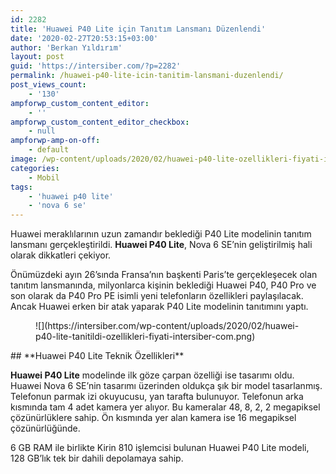 ```yaml
---
id: 2282
title: 'Huawei P40 Lite için Tanıtım Lansmanı Düzenlendi'
date: '2020-02-27T20:53:15+03:00'
author: 'Berkan Yıldırım'
layout: post
guid: 'https://intersiber.com/?p=2282'
permalink: /huawei-p40-lite-icin-tanitim-lansmani-duzenlendi/
post_views_count:
    - '130'
ampforwp_custom_content_editor:
    - ''
ampforwp_custom_content_editor_checkbox:
    - null
ampforwp-amp-on-off:
    - default
image: /wp-content/uploads/2020/02/huawei-p40-lite-ozellikleri-fiyati-intersiber-com.png
categories:
    - Mobil
tags:
    - 'huawei p40 lite'
    - 'nova 6 se'
---
```


Huawei meraklılarının uzun zamandır beklediği P40 Lite modelinin tanıtım lansmanı gerçekleştirildi. **Huawei P40 Lite**, Nova 6 SE’nin geliştirilmiş hali olarak dikkatleri çekiyor.

Önümüzdeki ayın 26’sında Fransa’nın başkenti Paris’te gerçekleşecek olan tanıtım lansmanında, milyonlarca kişinin beklediği Huawei P40, P40 Pro ve son olarak da P40 Pro PE isimli yeni telefonların özellikleri paylaşılacak. Ancak Huawei erken bir atak yaparak P40 Lite modelinin tanıtımını yaptı.

<figure class="wp-block-image size-large">![](https://intersiber.com/wp-content/uploads/2020/02/huawei-p40-lite-tanitildi-ozellikleri-fiyati-intersiber-com.png)</figure>## **Huawei P40 Lite Teknik Özellikleri**

**Huawei P40 Lite** modelinde ilk göze çarpan özelliği ise tasarımı oldu. Huawei Nova 6 SE’nin tasarımı üzerinden oldukça şık bir model tasarlanmış. Telefonun parmak izi okuyucusu, yan tarafta bulunuyor. Telefonun arka kısmında tam 4 adet kamera yer alıyor. Bu kameralar 48, 8, 2, 2 megapiksel çözünürlüklere sahip. Ön kısmında yer alan kamera ise 16 megapiksel çözünürlüğünde.

6 GB RAM ile birlikte Kirin 810 işlemcisi bulunan Huawei P40 Lite modeli, 128 GB’lık tek bir dahili depolamaya sahip.